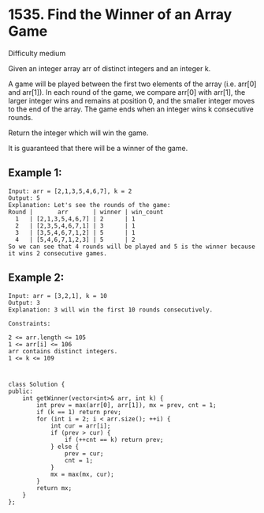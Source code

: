 # 1535. Find the Winner of an Array Game
Difficulty medium

Given an integer array arr of distinct integers and an integer k.

A game will be played between the first two elements of the array (i.e. arr[0] and arr[1]). In each round of the game, we compare arr[0] with arr[1], the larger integer wins and remains at position 0, and the smaller integer moves to the end of the array. The game ends when an integer wins k consecutive rounds.

Return the integer which will win the game.

It is guaranteed that there will be a winner of the game.


## Example 1:
```
Input: arr = [2,1,3,5,4,6,7], k = 2
Output: 5
Explanation: Let's see the rounds of the game:
Round |       arr       | winner | win_count
  1   | [2,1,3,5,4,6,7] | 2      | 1
  2   | [2,3,5,4,6,7,1] | 3      | 1
  3   | [3,5,4,6,7,1,2] | 5      | 1
  4   | [5,4,6,7,1,2,3] | 5      | 2
So we can see that 4 rounds will be played and 5 is the winner because it wins 2 consecutive games.
```


## Example 2:
```
Input: arr = [3,2,1], k = 10
Output: 3
Explanation: 3 will win the first 10 rounds consecutively.
```


```
Constraints:

2 <= arr.length <= 105
1 <= arr[i] <= 106
arr contains distinct integers.
1 <= k <= 109
```


#
```
class Solution {
public:
    int getWinner(vector<int>& arr, int k) {
        int prev = max(arr[0], arr[1]), mx = prev, cnt = 1;
        if (k == 1) return prev;
        for (int i = 2; i < arr.size(); ++i) {
            int cur = arr[i];
            if (prev > cur) {
                if (++cnt == k) return prev;
            } else {
                prev = cur;
                cnt = 1;
            }
            mx = max(mx, cur);
        }
        return mx;
    }
};
```